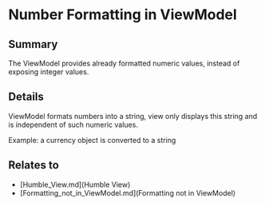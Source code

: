 # Number Formatting in ViewModel

## Summary
The ViewModel provides already formatted numeric values, instead of exposing integer values.

## Details
ViewModel formats numbers into a string, view only displays this string and is independent of such numeric values.

Example: a currency object is converted to a string


## Relates to

* [Humble_View.md](Humble View)
* [Formatting_not_in_ViewModel.md](Formatting not in ViewModel)
